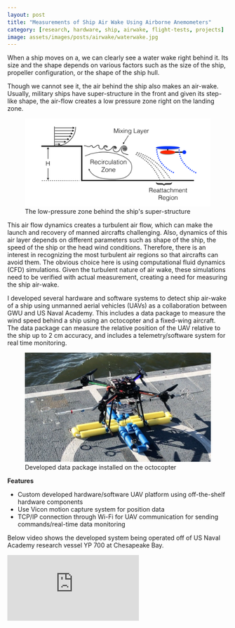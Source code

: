 ```yaml
---
layout: post
title: "Measurements of Ship Air Wake Using Airborne Anemometers"
category: [research, hardware, ship, airwake, flight-tests, projects]
image: assets/images/posts/airwake/waterwake.jpg
---
```



When a ship moves on a, we can clearly see a water wake right behind it.
Its size and the shape depends on various factors such as the size of the ship, propeller configuration, or the shape of the ship hull.

Though we cannot see it, the air behind the ship also makes an air-wake.
Usually, military ships have super-structure in the front and given its step-like shape, the air-flow creates a low pressure zone right on the landing zone.

<figure>
    <img src="/assets/images/posts/airwake/low_pressure_zone.png" alt="Low pressure zone over the landing pad">
    <figcaption>The low-pressure zone behind the ship's super-structure</figcaption>
</figure>

This air flow dynamics creates a turbulent air flow, which can make the launch and recovery of manned aircrafts challenging.
Also, dynamics of this air layer depends on different parameters such as shape of the ship, the speed of the ship or the head wind conditions.
Therefore, there is an interest in recognizing the most turbulent air regions so that aircrafts can avoid them.
The obvious choice here is using computational fluid dynamics (CFD) simulations.
Given the turbulent nature of air wake, these simulations need to be verified with actual measurement, creating a need for measuring the ship air-wake.

I developed several hardware and software systems to detect ship air-wake of a ship using unmanned aerial vehicles (UAVs) as a collaboration between GWU and US Naval Academy. 
This includes a data package to measure the wind speed behind a ship using an octocopter and a fixed-wing aircraft. 
The data package can measure the relative position of the UAV relative to the ship up to 2 cm accuracy, and includes a telemetry/software system for real time monitoring. 


<figure>
    <img src="/assets/images/posts/airwake/data_package.png" alt="Data package">
    <figcaption>Developed data package installed on the octocopter</figcaption>
</figure>

**Features**
* Custom developed hardware/software UAV platform using off-the-shelf hardware components
* Use Vicon motion capture system for position data
* TCP/IP connection through Wi-Fi for UAV communication for sending commands/real-time data monitoring

Below video shows the developed system being operated  off of US Naval Academy research vessel YP 700 at Chesapeake Bay.

<div class="video-container">
<iframe src="https://www.youtube.com/embed/w4UcEp5jb0E" frameborder="0" allow="autoplay; encrypted-media" allowfullscreen></iframe>
</div>

<br>
<br>